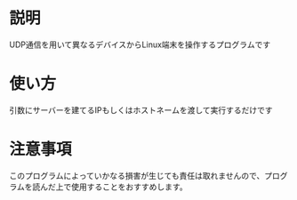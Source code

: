 # 説明
UDP通信を用いて異なるデバイスからLinux端末を操作するプログラムです

# 使い方
引数にサーバーを建てるIPもしくはホストネームを渡して実行するだけです

# 注意事項
このプログラムによっていかなる損害が生じても責任は取れませんので、プログラムを読んだ上で使用することをおすすめします。